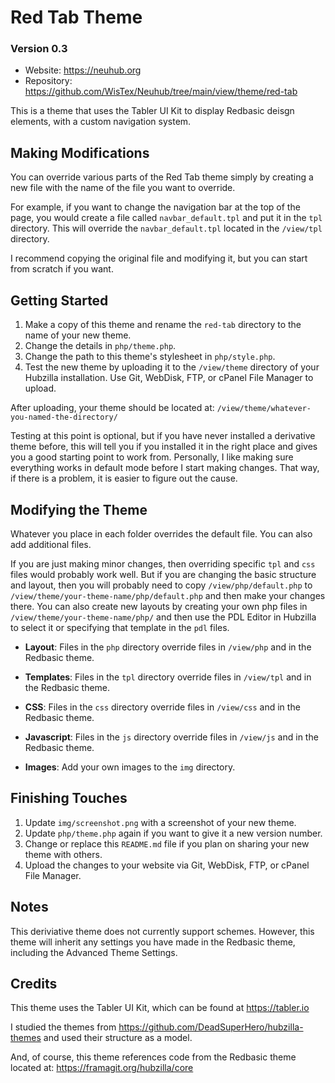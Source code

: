 # Red Tab Theme

### **Version 0.3**

- Website: https://neuhub.org
- Repository: https://github.com/WisTex/Neuhub/tree/main/view/theme/red-tab

This is a theme that uses the Tabler UI Kit to display Redbasic deisgn elements, with a custom navigation system.

## Making Modifications

You can override various parts of the Red Tab theme simply by creating a new file with the name of the file you want to override.

For example, if you want to change the navigation bar at the top of the page, you would create a file called `navbar_default.tpl` and put it in the `tpl` directory. This will override the `navbar_default.tpl` located in the `/view/tpl` directory. 

I recommend copying the original file and modifying it, but you can start from scratch if you want.

## Getting Started

1. Make a copy of this theme and rename the `red-tab` directory to the name of your new theme.
2. Change the details in `php/theme.php`.
3. Change the path to this theme's stylesheet in `php/style.php`.
4. Test the new theme by uploading it to the `/view/theme` directory of your Hubzilla installation. Use Git, WebDisk, FTP, or cPanel File Manager to upload.

After uploading, your theme should be located at: `/view/theme/whatever-you-named-the-directory/`

Testing at this point is optional, but if you have never installed a derivative theme before, this will tell you if you installed it in the right place and gives you a good starting point to work from. Personally, I like making sure everything works in default mode before I start making changes. That way, if there is a problem, it is easier to figure out the cause.

## Modifying the Theme

Whatever you place in each folder overrides the default file. You can also add additional files.

If you are just making minor changes, then overriding specific `tpl` and `css` files would probably work well. But if you are changing the basic structure and layout, then you will probably need to copy `/view/php/default.php` to `/view/theme/your-theme-name/php/default.php` and then make your changes there. You can also create new layouts by creating your own php files in `/view/theme/your-theme-name/php/` and then use the PDL Editor in Hubzilla to select it or specifying that template in the `pdl` files.

- **Layout**: Files in the `php` directory override files in `/view/php` and in the Redbasic theme.
- **Templates**: Files in the `tpl` directory override files in `/view/tpl` and in the Redbasic theme.

- **CSS**: Files in the `css` directory override files in `/view/css` and in the Redbasic theme.
- **Javascript**: Files in the `js` directory override files in `/view/js` and in the Redbasic theme.
- **Images**: Add your own images to the `img` directory.

## Finishing Touches

1. Update `img/screenshot.png` with a screenshot of your new theme.
2. Update `php/theme.php` again if you want to give it a new version number.
3. Change or replace this `README.md` file if you plan on sharing your new theme with others.
4. Upload the changes to your website via Git, WebDisk, FTP, or cPanel File Manager.

## Notes

This deriviative theme does not currently support schemes. However, this theme will inherit any settings you have made in the Redbasic theme, including the Advanced Theme Settings.

## Credits

This theme uses the Tabler UI Kit, which can be found at https://tabler.io

I studied the themes from https://github.com/DeadSuperHero/hubzilla-themes and used their structure as a model. 

And, of course, this theme references code from the Redbasic theme located at: https://framagit.org/hubzilla/core
